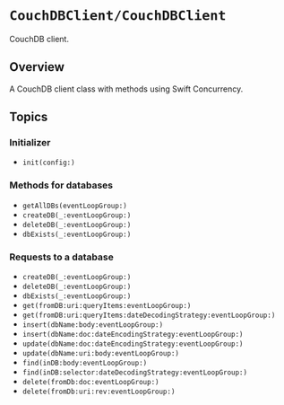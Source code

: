 # ``CouchDBClient/CouchDBClient``

CouchDB client.

## Overview

A CouchDB client class with methods using Swift Concurrency.

## Topics

### Initializer
- ``init(config:)``

### Methods for databases
- ``getAllDBs(eventLoopGroup:)``
- ``createDB(_:eventLoopGroup:)``
- ``deleteDB(_:eventLoopGroup:)``
- ``dbExists(_:eventLoopGroup:)``

### Requests to a database
- ``createDB(_:eventLoopGroup:)``
- ``deleteDB(_:eventLoopGroup:)``
- ``dbExists(_:eventLoopGroup:)``
- ``get(fromDB:uri:queryItems:eventLoopGroup:)``
- ``get(fromDB:uri:queryItems:dateDecodingStrategy:eventLoopGroup:)``
- ``insert(dbName:body:eventLoopGroup:)``
- ``insert(dbName:doc:dateEncodingStrategy:eventLoopGroup:)``
- ``update(dbName:doc:dateEncodingStrategy:eventLoopGroup:)``
- ``update(dbName:uri:body:eventLoopGroup:)``
- ``find(inDB:body:eventLoopGroup:)``
- ``find(inDB:selector:dateDecodingStrategy:eventLoopGroup:)``
- ``delete(fromDb:doc:eventLoopGroup:)``
- ``delete(fromDb:uri:rev:eventLoopGroup:)``
